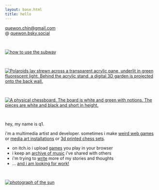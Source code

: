 ```yaml
---
layout: base.html
title: hello
---
```


[quewon.chin@gmail.com](mailto:quewon.chin@gmail.com)  
@ [quewon.bsky.social](https://bsky.app/profile/quewon.bsky.social)

<br>

<a href="https://frogmen.itch.io/subway" target="_blank" rel="noopener noreferrer">

![how to use the subway](https://img.itch.zone/aW1nLzE1MjI3MDcwLmpwZWc=/original/h0B3Hs.jpeg)

</a>

<br>

[![Polaroids lay strewn across a transparent acrylic pane, underlit in green fluorescent light. Behind the acrylic stand, a digital 3D garden is projected onto the back wall.](/archive/datagarden-main.jpg)](/archive/2025-data-garden)

<br>

[![A physical chessboard. The board is white and green with notions. The pieces are white and black and short in height.](/archive/chessboard.png)](/archive/2025-chessboard)

<br>

hey, my name is q1.

i'm a multimedia artist and developer. sometimes i make [weird web games](https://frogmen.itch.io/subway) or [media art installations](/archive/2025-data-garden) or [3d printed chess sets](/archive/2025-chessboard).

- on itch.io i upload [games](https://frogmen.itch.io/) you play in your browser
- i keep an [archive of music](https://music-archive.netlify.app/) i've shared with others
- i'm trying to [write](/text) more of my stories and thoughts
- ... [and i am looking for work!](/history)

<br>

<a href="https://frogmen.itch.io/photograph-of-the-sun" target="_blank" rel="noopener noreferrer">

![photograph of the sun](https://img.itch.zone/aW1hZ2UvMTkxMzQ2NC8xMTI0NTA1My5wbmc=/original/dvUe%2B8.png)

</a>